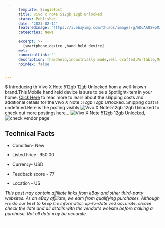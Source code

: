 ```yaml
---
      template: SinglePost
      title: vivo x note 512gb 12gb unlocked
      status: Published
      date: '2023-02-11'
      featuredImage: 'https://i.ebayimg.com/thumbs/images/g/bOoAAOSwpMZj49Xd/s-l225.jpg'
      categories: News

      excerpt: >-
        [smartphone,device ,hand held device]
      meta:
      canonicalLink: ''
      description: [handheld,industrially made,well crafted,Portable,Mobile,Compact,Convenient,Lightweight,Maneuverable,Man-portable,Miniature,Carriable,Hand-held,Light,Holdable,Transportable,Mobile device,Pocket-sized,On-the-go,Wireless,Cordless,Compact size,Convenient size, smartphone,device ,hand held device]
      noindex: false
      

---
```

$
      Introducing th Vivo X Note 512gb 12gb Unlocked from a well-known brand.This Mobile hand held device is sure to be a Spotlight-item in your home. [Click Here](https://www.ebay.com/itm/225407848636?hash=item347b5ad0bc%3Ag%3AbOoAAOSwpMZj49Xd&mkevt=1&mkcid=1&mkrid=711-53200-19255-0&campid=%253CePNCampaignId%253E&customid=%253CreferenceId%253E&toolid=10049) to read more to learn about the shipping costs and additional details for the Vivo X Note 512gb 12gb Unlocked. Shipping cost is undefined.Here is the posting visibly ![Vivo X Note 512gb 12gb Unlocked](https://i.ebayimg.com/thumbs/images/g/bOoAAOSwpMZj49Xd/s-l225.jpg) to check out more postings here... ![Vivo X Note 512gb 12gb Unlocked](https://i.ebayimg.com/images/g/bOoAAOSwpMZj49Xd/s-l1600.jpg), ![check vendor page](https://origin-galleryplus.ebayimg.com/ws/web/225407848636_2_0_1/225x225.jpg,https://origin-galleryplus.ebayimg.com/ws/web/225407848636_3_0_1/225x225.jpg,https://origin-galleryplus.ebayimg.com/ws/web/225407848636_4_0_1/225x225.jpg)'

      

 ## Technical Facts 



     
      

 - Condition- New 


      

 - Listed Price- 950.00 


      

 - Currency- USD 


      

 - Feedback score - 77 


      

 - Location - US 


      
      

 *_This post may contain affiliate links from eBay and other third-party websites. As an eBay affiliate, we earn from qualifying purchases. Although we do our best to keep the information up-to-date and accurate, please check the date and all details with the vendor's website before making a purchase. Not all data may be accurate._*




      -
